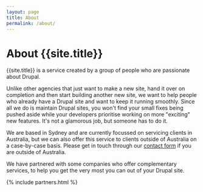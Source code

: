 ```yaml
---
layout: page
title: About
permalink: /about/
---
```


<h1>About {{site.title}}</h1>

{{site.title}} is a service created by a group of people who are passionate about Drupal.

Unlike other agencies that just want to make a new site, hand it over on completion and then start building another new site, we want to help people who already have a Drupal site and want to keep it running smoothly. Since all we do is maintain Drupal sites, you won't find your small fixes being pushed aside while your developers prioritise working on more "exciting" new features. It's not a glamorous job, but someone has to do it.

We are based in Sydney and are currently focussed on servicing clients in Australia, but we can also offer this service to clients outside of Australia on a case-by-case basis. Please get in touch through our <a href="/contact">contact form</a> if you are outside of Australia.

We have partnered with some companies who offer complementary services, to help you get the very most you can out of your Drupal site.

{% include partners.html %}
